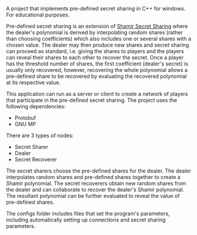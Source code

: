 A project that implements pre-defined secret sharing in C++ for windows. For educational purposes.

Pre-defined secret sharing is an extension of [Shamir Secret Sharing](https://en.wikipedia.org/wiki/Shamir%27s_secret_sharing) where the dealer's polynomial is derived by interpolating random shares (rather than choosing coefficients) which also includes one or several shares with a chosen value. The dealer may then produce new shares and secret sharing can proceed as standard, i.e. giving the shares to players and the players can reveal their shares to each other to recover the secret. Once a player has the threshold number of shares, the first coefficient (dealer's secret) is usually only recovered, however, recovering the whole polynomial allows a pre-defined share to be recovered by evaluating the recovered polynomial at its respective value.

This application can run as a server or client to create a network of players that participate in the pre-defined secret sharing. The project uses the following dependencies:
- Protobuf
- GNU MP

There are 3 types of nodes:
- Secret Sharer
- Dealer
- Secret Recoverer

The secret sharers choose the pre-defined shares for the dealer.
The dealer interpolates random shares and pre-defined shares together to create a Shamir polynomial.
The secret recoverers obtain new random shares from the dealer and can collaborate to recover the dealer's Shamir polynomial. The resultant polynomial can be further evaluated to reveal the value of pre-defined shares.

The configs folder includes files that set the program's parameters, including automatically setting up connections and secret sharing parameters.
